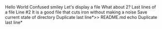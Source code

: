 Hello World
Confused smiley
Let's display a file
What about 2?
Last lines of a file
Line #2
It is a good file that cuts iron without making a noise
Save current state of directory
Duplicate last line*>> README.md
echo Duplicate last line*
